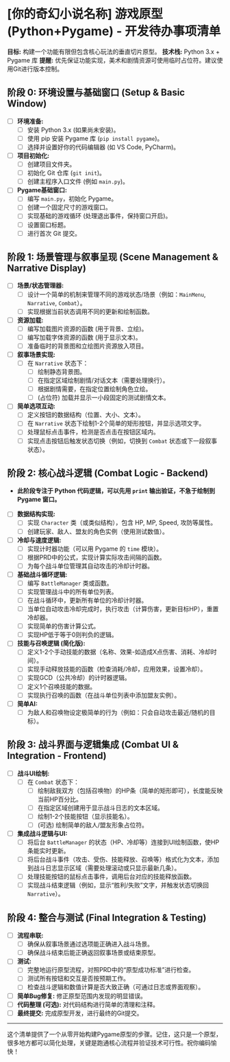 # [你的奇幻小说名称] 游戏原型 (Python+Pygame) - 开发待办事项清单

**目标:** 构建一个功能有限但包含核心玩法的垂直切片原型。
**技术栈:** Python 3.x + Pygame 库
**提醒:** 优先保证功能实现，美术和剧情资源可使用临时占位符。建议使用Git进行版本控制。

## 阶段 0: 环境设置与基础窗口 (Setup & Basic Window)

-   [ ] **环境准备:**
    -   [ ] 安装 Python 3.x (如果尚未安装)。
    -   [ ] 使用 pip 安装 Pygame 库 (`pip install pygame`)。
    -   [ ] 选择并设置好你的代码编辑器 (如 VS Code, PyCharm)。
-   [ ] **项目初始化:**
    -   [ ] 创建项目文件夹。
    -   [ ] 初始化 Git 仓库 (`git init`)。
    -   [ ] 创建主程序入口文件 (例如 `main.py`)。
-   [ ] **Pygame基础窗口:**
    -   [ ] 编写 `main.py`，初始化 Pygame。
    -   [ ] 创建一个固定尺寸的游戏窗口。
    -   [ ] 实现基础的游戏循环 (处理退出事件，保持窗口开启)。
    -   [ ] 设置窗口标题。
    -   [ ] 进行首次 Git 提交。

## 阶段 1: 场景管理与叙事呈现 (Scene Management & Narrative Display)

-   [ ] **场景/状态管理器:**
    -   [ ] 设计一个简单的机制来管理不同的游戏状态/场景（例如：`MainMenu`, `Narrative`, `Combat`）。
    -   [ ] 实现根据当前状态调用不同的更新和绘制函数。
-   [ ] **资源加载:**
    -   [ ] 编写加载图片资源的函数 (用于背景、立绘)。
    -   [ ] 编写加载字体资源的函数 (用于显示文本)。
    -   [ ] 准备临时的背景图和立绘图片资源放入项目。
-   [ ] **叙事场景实现:**
    -   [ ] 在 `Narrative` 状态下：
        -   [ ] 绘制静态背景图。
        -   [ ] 在指定区域绘制剧情/对话文本（需要处理换行）。
        -   [ ] 根据剧情需要，在指定位置绘制角色立绘。
        -   [ ] (占位符) 加载并显示一小段固定的测试剧情文本。
-   [ ] **简单选项互动:**
    -   [ ] 定义按钮的数据结构（位置、大小、文本）。
    -   [ ] 在 `Narrative` 状态下绘制1-2个简单的矩形按钮，并显示选项文字。
    -   [ ] 处理鼠标点击事件，检测是否点击在按钮区域内。
    -   [ ] 实现点击按钮后触发状态切换（例如，切换到 `Combat` 状态或下一段叙事状态）。

## 阶段 2: 核心战斗逻辑 (Combat Logic - Backend)

* **此阶段专注于 Python 代码逻辑，可以先用 `print` 输出验证，不急于绘制到 Pygame 窗口。**
-   [ ] **数据结构实现:**
    -   [ ] 实现 `Character` 类（或类似结构），包含 HP, MP, Speed, 攻防等属性。
    -   [ ] 创建玩家、敌人、盟友的角色实例（使用测试数值）。
-   [ ] **冷却与速度逻辑:**
    -   [ ] 实现计时器功能（可以用 Pygame 的 `time` 模块）。
    -   [ ] 根据PRD中的公式，实现计算实际攻击间隔的函数。
    -   [ ] 为每个战斗单位管理其自动攻击的冷却计时器。
-   [ ] **基础战斗循环逻辑:**
    -   [ ] 编写 `BattleManager` 类或函数。
    * [ ] 实现管理战斗中的所有单位列表。
    * [ ] 在战斗循环中，更新所有单位的冷却计时器。
    * [ ] 当单位自动攻击冷却完成时，执行攻击（计算伤害，更新目标HP），重置冷却器。
    * [ ] 实现简单的伤害计算公式。
    * [ ] 实现HP低于等于0则判负的逻辑。
-   [ ] **技能与召唤逻辑 (简化版):**
    * [ ] 定义1-2个手动技能的数据（名称、效果-如造成X点伤害、消耗、冷却时间）。
    * [ ] 实现手动释放技能的函数（检查消耗/冷却，应用效果，设置冷却）。
    * [ ] 实现GCD（公共冷却）的计时器逻辑。
    * [ ] 定义1个召唤技能的数据。
    * [ ] 实现执行召唤的函数（在战斗单位列表中添加盟友实例）。
-   [ ] **简单AI:**
    * [ ] 为敌人和召唤物设定极简单的行为（例如：只会自动攻击最近/随机的目标）。

## 阶段 3: 战斗界面与逻辑集成 (Combat UI & Integration - Frontend)

-   [ ] **战斗UI绘制:**
    -   [ ] 在 `Combat` 状态下：
        -   [ ] 绘制敌我双方（包括召唤物）的HP条（简单的矩形即可），长度能反映当前HP百分比。
        -   [ ] 在指定区域创建用于显示战斗日志的文本区域。
        -   [ ] 绘制1-2个技能按钮（显示技能名）。
        -   [ ] (可选) 绘制简单的敌人/盟友形象占位符。
-   [ ] **集成战斗逻辑与UI:**
    -   [ ] 将后台 `BattleManager` 的状态（HP、冷却等）连接到UI绘制函数，使HP条能实时更新。
    * [ ] 将后台战斗事件（攻击、受伤、技能释放、召唤等）格式化为文本，添加到战斗日志显示区域（需要处理滚动或只显示最新几条）。
    * [ ] 处理技能按钮的鼠标点击事件，调用后台对应的技能释放函数。
    * [ ] 实现战斗结束逻辑（例如，显示“胜利/失败”文字，并触发状态切换回 `Narrative`）。

## 阶段 4: 整合与测试 (Final Integration & Testing)

-   [ ] **流程串联:**
    -   [ ] 确保从叙事场景通过选项能正确进入战斗场景。
    -   [ ] 确保战斗结束后能正确返回叙事场景或结束原型。
-   [ ] **测试:**
    -   [ ] 完整地运行原型流程，对照PRD中的“原型成功标准”进行检查。
    -   [ ] 测试所有按钮和交互是否按预期工作。
    -   [ ] 检查战斗逻辑和数值计算是否大致正确（可通过日志或界面观察）。
-   [ ] **简单Bug修复:** 修正原型范围内发现的明显错误。
-   [ ] **代码整理 (可选):** 对代码结构进行简单的清理和注释。
-   [ ] **最终提交:** 完成原型开发，进行最终的Git提交。

---

这个清单提供了一个从零开始构建Pygame原型的步骤。记住，这只是一个原型，很多地方都可以简化处理，关键是跑通核心流程并验证技术可行性。祝你编码愉快！
